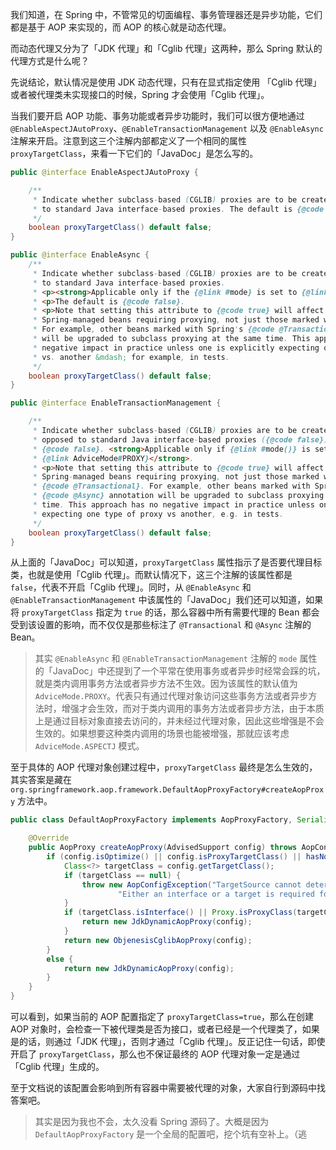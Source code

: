 我们知道，在 Spring 中，不管常见的切面编程、事务管理器还是异步功能，它们都是基于 AOP 来实现的，而 AOP 的核心就是动态代理。

而动态代理又分为了「JDK 代理」和「Cglib 代理」这两种，那么 Spring 默认的代理方式是什么呢？

先说结论，默认情况是使用 JDK 动态代理，只有在显式指定使用 「Cglib 代理」或者被代理类未实现接口的时候，Spring 才会使用「Cglib 代理」。

当我们要开启 AOP 功能、事务功能或者异步功能时，我们可以很方便地通过 `@EnableAspectJAutoProxy`、`@EnableTransactionManagement` 以及 `@EnableAsync` 注解来开启。注意到这三个注解内部都定义了一个相同的属性 `proxyTargetClass`，来看一下它们的「JavaDoc」是怎么写的。

```java
public @interface EnableAspectJAutoProxy {

	/**
	 * Indicate whether subclass-based (CGLIB) proxies are to be created as opposed
	 * to standard Java interface-based proxies. The default is {@code false}.
	 */
	boolean proxyTargetClass() default false;
}

public @interface EnableAsync {
	/**
	 * Indicate whether subclass-based (CGLIB) proxies are to be created as opposed
	 * to standard Java interface-based proxies.
	 * <p><strong>Applicable only if the {@link #mode} is set to {@link AdviceMode#PROXY}</strong>.
	 * <p>The default is {@code false}.
	 * <p>Note that setting this attribute to {@code true} will affect <em>all</em>
	 * Spring-managed beans requiring proxying, not just those marked with {@code @Async}.
	 * For example, other beans marked with Spring's {@code @Transactional} annotation
	 * will be upgraded to subclass proxying at the same time. This approach has no
	 * negative impact in practice unless one is explicitly expecting one type of proxy
	 * vs. another &mdash; for example, in tests.
	 */
	boolean proxyTargetClass() default false;
}

public @interface EnableTransactionManagement {

	/**
	 * Indicate whether subclass-based (CGLIB) proxies are to be created ({@code true}) as
	 * opposed to standard Java interface-based proxies ({@code false}). The default is
	 * {@code false}. <strong>Applicable only if {@link #mode()} is set to
	 * {@link AdviceMode#PROXY}</strong>.
	 * <p>Note that setting this attribute to {@code true} will affect <em>all</em>
	 * Spring-managed beans requiring proxying, not just those marked with
	 * {@code @Transactional}. For example, other beans marked with Spring's
	 * {@code @Async} annotation will be upgraded to subclass proxying at the same
	 * time. This approach has no negative impact in practice unless one is explicitly
	 * expecting one type of proxy vs another, e.g. in tests.
	 */
	boolean proxyTargetClass() default false;
}
```

从上面的「JavaDoc」可以知道，`proxyTargetClass` 属性指示了是否要代理目标类，也就是使用「Cglib 代理」。而默认情况下，这三个注解的该属性都是 `false`，代表不开启「Cglib 代理」。同时，从 `@EnableAsync` 和 `@EnableTransactionManagement` 中该属性的「JavaDoc」我们还可以知道，如果将 `proxyTargetClass` 指定为 `true` 的话，那么容器中所有需要代理的 Bean 都会受到该设置的影响，而不仅仅是那些标注了 `@Transactional` 和 `@Async` 注解的 Bean。

> 其实 `@EnableAsync` 和 `@EnableTransactionManagement` 注解的 `mode` 属性的「JavaDoc」中还提到了一个平常在使用事务或者异步时经常会踩的坑，就是类内调用事务方法或者异步方法不生效。因为该属性的默认值为 `AdviceMode.PROXY`。代表只有通过代理对象访问这些事务方法或者异步方法时，增强才会生效，而对于类内调用的事务方法或者异步方法，由于本质上是通过目标对象直接去访问的，并未经过代理对象，因此这些增强是不会生效的。如果想要这种类内调用的场景也能被增强，那就应该考虑 `AdviceMode.ASPECTJ` 模式。

至于具体的 AOP 代理对象创建过程中，`proxyTargetClass` 最终是怎么生效的，其实答案是藏在 `org.springframework.aop.framework.DefaultAopProxyFactory#createAopProxy` 方法中。

```java
public class DefaultAopProxyFactory implements AopProxyFactory, Serializable {

	@Override
	public AopProxy createAopProxy(AdvisedSupport config) throws AopConfigException {
		if (config.isOptimize() || config.isProxyTargetClass() || hasNoUserSuppliedProxyInterfaces(config)) {
			Class<?> targetClass = config.getTargetClass();
			if (targetClass == null) {
				throw new AopConfigException("TargetSource cannot determine target class: " +
						"Either an interface or a target is required for proxy creation.");
			}
			if (targetClass.isInterface() || Proxy.isProxyClass(targetClass)) {
				return new JdkDynamicAopProxy(config);
			}
			return new ObjenesisCglibAopProxy(config);
		}
		else {
			return new JdkDynamicAopProxy(config);
		}
	}
}
```

可以看到，如果当前的 AOP 配置指定了 `proxyTargetClass=true`，那么在创建 AOP 对象时，会检查一下被代理类是否为接口，或者已经是一个代理类了，如果是的话，则通过「JDK 代理」，否则才通过「Cglib 代理」。反正记住一句话，即使开启了 `proxyTargetClass`，那么也不保证最终的 AOP 代理对象一定是通过「Cglib 代理」生成的。

至于文档说的该配置会影响到所有容器中需要被代理的对象，大家自行到源码中找答案吧。

> 其实是因为我也不会，太久没看 Spring 源码了。大概是因为 `DefaultAopProxyFactory` 是一个全局的配置吧，挖个坑有空补上。（逃
